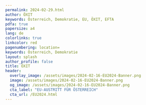 ```yaml
---
permalink: 2024-02-29.html
author: ÖXIT
keywords: Österreich, Demokratie, EU, ÖXIT, EFTA
pdfa: true
papersize: a4
lang: de
colorlinks: true
linkcolor: red
pagenumbering: location=
keywords: Österreich, Demokratie
layout: splash
author_profile: false
title: ÖXIT
header:
  overlay_image: /assets/images/2024-02-16-EU2024-Banner.png
  image: /assets/images/2024-02-16-EU2024-Banner.png
  og_image: /assets/images/2024-02-16-EU2024-Banner.png
  cta_label: "EU-AUSTRITT FÜR ÖSTERREICH"
  cta_url: /EU2024.html
---
```

